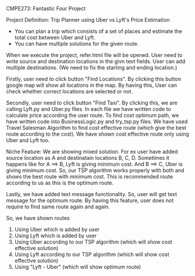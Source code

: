 CMPE273: Fantastic Four Project

Project Definition: Trip Planner using Uber vs Lyft's Price Estimation

  - You can plan a trip which consists of a set of places and estimate the total cost between Uber and Lyft.
  - You can have multiple solutions for the given route.
  
  
When we execute the project, refer.html file will be opened. User need to write source and destination locations in the givn text fields. User can add multiple destinations. (We need to fix the starting and ending location.)

Firstly, user need to click button "Find Locations". By clicking this button google map will show all locations in the map. By having this, User can check whether correct locations are selected or not.

Secondly, user need to click button "Find Taxi". By clicking this, we are calling Lyft.py and Uber.py files. In each file we have written code to calculate price according the user route. To find cost optimum path, we have written code into BusinessLogic.py and try_tsp.py files.
We have used Travel Salesman Algorithm to find cost effective route (which give the best route according to the cost).
We have shown cost effective route only using Uber and Lyft too.

Niche Feature: We are showing mixed solution. For ex user have added source location as A and destinatain locations B, C, D. Sometimes it happens like for A ==> B, Lyft is giving minimum cost. And B ==> C, Uber is giving minimum cost. So, our TSP algorithm works properly with both and shows the best route with minimum cost. This is recommended route according to us as this is the optimum route.

Lastly, we have added text message functionality. So, user will get text message for the optimum route. By having this feature, user does not require to find same route again and again.

So, we have shown routes 
1) Using Uber which is added by user
2) Using Lyft which is added by user
3) Using Uber according to our TSP algorithm (which will show cost effective solution)
4) Using Lyft according to our TSP algorithm (which will show cost effective solution)
5) Using "Lyft - Uber" (which will show optimum route)
